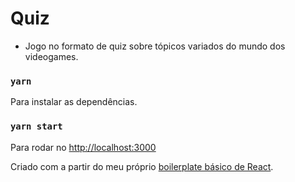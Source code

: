 # Quiz

- Jogo no formato de quiz sobre tópicos variados do mundo dos videogames.

### `yarn`

Para instalar as dependências.

### `yarn start`

Para rodar no [http://localhost:3000](http://localhost:3000)

Criado com a partir do meu próprio [boilerplate básico de React](https://github.com/vitorwtavares/react-projects-boilerplate).
